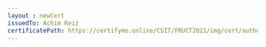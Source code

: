 ```yaml
--- 
layout : newCert 
issuedTo: Achim Reiz 
certificatePath: https://certifyme.online/CSIT/FRUCT2021/img/cert/author/AchimReiz_0a567.png
--- 
```

